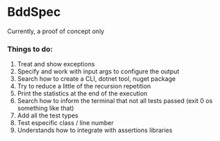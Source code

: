 # BddSpec

Currently, a proof of concept only

### Things to do:

1. Treat and show exceptions
2. Specify and work with input args to configure the output
3. Search how to create a CLI, dotnet tool, nuget package
4. Try to reduce a little of the recursion repetition
5. Print the statistics at the end of the execution
6. Search how to inform the terminal that not all tests passed (exit 0 os something like that)
7. Add all the test types
8. Test especific class / line number
9. Understands how to integrate with assertions libraries

